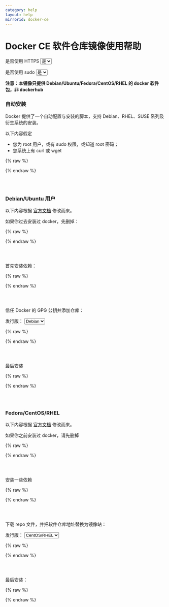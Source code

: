 ```yaml
---
category: help
layout: help
mirrorid: docker-ce
---
```


# Docker CE 软件仓库镜像使用帮助

<form class="form-inline">
<div class="form-group">
	<label>是否使用 HTTPS</label>
	<select id="http-select" class="form-control content-select" data-target="#content-0,#content-1,#content-2,#content-3,#content-4,#content-5,#content-6,#content-7,#content-8">
	  <option data-http_protocol="https://" selected>是</option>
	  <option data-http_protocol="http://">否</option>
	</select>
</div>
</form>


<form class="form-inline">
<div class="form-group">
	<label>是否使用 sudo</label>
	<select id="sudo-select" class="form-control content-select" data-target="#content-0,#content-1,#content-2,#content-3,#content-4,#content-5,#content-6,#content-7,#content-8">
	  <option data-sudo="sudo " data-sudoE="sudo -E " selected>是</option>
	  <option data-sudo="" data-sudoE="">否</option>
	</select>
</div>
</form>



**注意：本镜像只提供 Debian/Ubuntu/Fedora/CentOS/RHEL 的 docker 软件包，非 dockerhub**

### 自动安装

Docker 提供了一个自动配置与安装的脚本，支持 Debian、RHEL、SUSE 系列及衍生系统的安装。

以下内容假定

- 您为 root 用户，或有 sudo 权限，或知道 root 密码；
- 您系统上有 curl 或 wget



{% raw %}
<script id="template-0" type="x-tmpl-markup">
export DOWNLOAD_URL="{{http_protocol}}{{mirror}}"
# 如您使用 curl
curl -fsSL https://get.docker.com/ | {{sudoE}}sh
# 如您使用 wget
wget -O- https://get.docker.com/ | {{sudoE}}sh
</script>
{% endraw %}

<p></p>

<pre>
<code id="content-0" class="language-bash" data-template="#template-0" data-select="#http-select,#sudo-select">
</code>
</pre>


### Debian/Ubuntu 用户

以下内容根据 [官方文档](https://docs.docker.com/engine/install/debian/) 修改而来。

如果你过去安装过 docker，先删掉：



{% raw %}
<script id="template-1" type="x-tmpl-markup">
{{sudo}}apt-get remove docker docker-engine docker.io containerd runc
</script>
{% endraw %}

<p></p>

<pre>
<code id="content-1" class="language-bash" data-template="#template-1" data-select="#http-select,#sudo-select">
</code>
</pre>


首先安装依赖：



{% raw %}
<script id="template-2" type="x-tmpl-markup">
{{sudo}}apt-get install ca-certificates curl gnupg
</script>
{% endraw %}

<p></p>

<pre>
<code id="content-2" class="language-bash" data-template="#template-2" data-select="#http-select,#sudo-select">
</code>
</pre>


信任 Docker 的 GPG 公钥并添加仓库：



<form class="form-inline">
<div class="form-group">
  <label>发行版：</label>
    <select id="select-3-0" class="form-control content-select" data-target="#content-3">
      <option data-deb_release="debian" selected>Debian</option>
      <option data-deb_release="ubuntu">Ubuntu</option>
    </select>
</div>
</form>

{% raw %}
<script id="template-3" type="x-tmpl-markup">
{{sudo}}install -m 0755 -d /etc/apt/keyrings
curl -fsSL https://download.docker.com/linux/{{deb_release}}/gpg | {{sudo}}gpg --dearmor -o /etc/apt/keyrings/docker.gpg
echo \
  "deb [arch=$(dpkg --print-architecture) signed-by=/etc/apt/keyrings/docker.gpg] {{http_protocol}}{{mirror}}/linux/{{deb_release}} \
  "$(. /etc/os-release && echo "$VERSION_CODENAME")" stable" | {{sudo}}tee /etc/apt/sources.list.d/docker.list > /dev/null
</script>
{% endraw %}

<p></p>

<pre>
<code id="content-3" class="language-bash" data-template="#template-3" data-select="#http-select,#sudo-select,#select-3-0">
</code>
</pre>


最后安装



{% raw %}
<script id="template-4" type="x-tmpl-markup">
{{sudo}}apt-get update
{{sudo}}apt-get install docker-ce
</script>
{% endraw %}

<p></p>

<pre>
<code id="content-4" class="language-bash" data-template="#template-4" data-select="#http-select,#sudo-select">
</code>
</pre>


### Fedora/CentOS/RHEL

以下内容根据 [官方文档](https://docs.docker.com/engine/install/centos/) 修改而来。

如果你之前安装过 docker，请先删掉



{% raw %}
<script id="template-5" type="x-tmpl-markup">
{{sudo}}yum remove docker docker-client docker-client-latest docker-common docker-latest docker-latest-logrotate docker-logrotate docker-engine
</script>
{% endraw %}

<p></p>

<pre>
<code id="content-5" class="language-bash" data-template="#template-5" data-select="#http-select,#sudo-select">
</code>
</pre>


安装一些依赖



{% raw %}
<script id="template-6" type="x-tmpl-markup">
{{sudo}}yum install -y yum-utils device-mapper-persistent-data lvm2
</script>
{% endraw %}

<p></p>

<pre>
<code id="content-6" class="language-bash" data-template="#template-6" data-select="#http-select,#sudo-select">
</code>
</pre>


下载 repo 文件，并把软件仓库地址替换为镜像站：



<form class="form-inline">
<div class="form-group">
  <label>发行版：</label>
    <select id="select-7-0" class="form-control content-select" data-target="#content-7">
      <option data-yum_release="centos" selected>CentOS/RHEL</option>
      <option data-yum_release="fedora">Fedora</option>
    </select>
</div>
</form>

{% raw %}
<script id="template-7" type="x-tmpl-markup">
yum-config-manager --add-repo https://download.docker.com/linux/{{yum_release}}/docker-ce.repo
{{sudo}}sed -i 's+https://download.docker.com+{{http_protocol}}{{mirror}}+' /etc/yum.repos.d/docker-ce.repo
</script>
{% endraw %}

<p></p>

<pre>
<code id="content-7" class="language-bash" data-template="#template-7" data-select="#http-select,#sudo-select,#select-7-0">
</code>
</pre>


最后安装：



{% raw %}
<script id="template-8" type="x-tmpl-markup">
{{sudo}}yum makecache fast
{{sudo}}yum install docker-ce
</script>
{% endraw %}

<p></p>

<pre>
<code id="content-8" class="language-bash" data-template="#template-8" data-select="#http-select,#sudo-select">
</code>
</pre>


